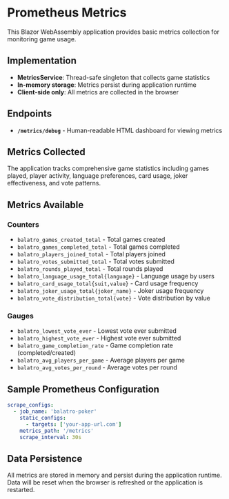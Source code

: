 # Prometheus Metrics

This Blazor WebAssembly application provides basic metrics collection for monitoring game usage.

## Implementation

- **MetricsService**: Thread-safe singleton that collects game statistics
- **In-memory storage**: Metrics persist during application runtime 
- **Client-side only**: All metrics are collected in the browser

## Endpoints

- **`/metrics/debug`** - Human-readable HTML dashboard for viewing metrics

## Metrics Collected

The application tracks comprehensive game statistics including games played, player activity, language preferences, card usage, joker effectiveness, and vote patterns.

## Metrics Available

### Counters
- `balatro_games_created_total` - Total games created
- `balatro_games_completed_total` - Total games completed  
- `balatro_players_joined_total` - Total players joined
- `balatro_votes_submitted_total` - Total votes submitted
- `balatro_rounds_played_total` - Total rounds played
- `balatro_language_usage_total{language}` - Language usage by users
- `balatro_card_usage_total{suit,value}` - Card usage frequency
- `balatro_joker_usage_total{joker_name}` - Joker usage frequency
- `balatro_vote_distribution_total{vote}` - Vote distribution by value

### Gauges
- `balatro_lowest_vote_ever` - Lowest vote ever submitted
- `balatro_highest_vote_ever` - Highest vote ever submitted
- `balatro_game_completion_rate` - Game completion rate (completed/created)
- `balatro_avg_players_per_game` - Average players per game
- `balatro_avg_votes_per_round` - Average votes per round

## Sample Prometheus Configuration

```yaml
scrape_configs:
  - job_name: 'balatro-poker'
    static_configs:
      - targets: ['your-app-url.com']
    metrics_path: '/metrics'
    scrape_interval: 30s
```

## Data Persistence

All metrics are stored in memory and persist during the application runtime. Data will be reset when the browser is refreshed or the application is restarted.